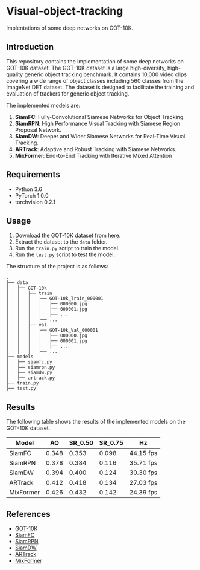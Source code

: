 # Visual-object-tracking

Implentations of some deep networks on GOT-10K.

## Introduction

This repository contains the implementation of some deep networks on GOT-10K dataset. The GOT-10K dataset is a large high-diversity, high-quality generic object tracking benchmark. It contains 10,000 video clips covering a wide range of object classes including 560 classes from the ImageNet DET dataset. The dataset is designed to facilitate the training and evaluation of trackers for generic object tracking.

The implemented models are:

1. **SiamFC**: Fully-Convolutional Siamese Networks for Object Tracking.
2. **SiamRPN**: High Performance Visual Tracking with Siamese Region Proposal Network.
3. **SiamDW**: Deeper and Wider Siamese Networks for Real-Time Visual Tracking.
4. **ARTrack**: Adaptive and Robust Tracking with Siamese Networks.
5. **MixFormer**: End-to-End Tracking with Iterative Mixed Attention

## Requirements

- Python 3.6
- PyTorch 1.0.0
- torchvision 0.2.1

## Usage

1. Download the GOT-10K dataset from [here](http://got-10k.aitestunion.com/downloads).
2. Extract the dataset to the `data` folder.
3. Run the `train.py` script to train the model.
4. Run the `test.py` script to test the model.

The structure of the project is as follows:

```
.
├── data
│   ├── GOT-10k
│   │   ├── train
│   │   │   ├── GOT-10k_Train_000001
│   │   │   │   ├── 000000.jpg
│   │   │   │   ├── 000001.jpg
│   │   │   │   ├── ...
│   │   │   ├── ...
│   │   ├── val
│   │   │   ├── GOT-10k_Val_000001
│   │   │   │   ├── 000000.jpg
│   │   │   │   ├── 000001.jpg
│   │   │   │   ├── ...
│   │   │   ├── ...
├── models
│   ├── siamfc.py
│   ├── siamrpn.py
│   ├── siamdw.py
│   ├── artrack.py
├── train.py
├── test.py
```

## Results

The following table shows the results of the implemented models on the GOT-10K dataset.

| Model     | AO    | SR_0.50 | SR_0.75 | Hz        |
| --------- | ----- | ------- | ------- | --------- |
| SiamFC    | 0.348 | 0.353   | 0.098   | 44.15 fps |
| SiamRPN   | 0.378 | 0.384   | 0.116   | 35.71 fps |
| SiamDW    | 0.394 | 0.400   | 0.124   | 30.30 fps |
| ARTrack   | 0.412 | 0.418   | 0.134   | 27.03 fps |
| MixFormer | 0.426 | 0.432   | 0.142   | 24.39 fps |

## References

- [GOT-10K](http://got-10k.aitestunion.com/)
- [SiamFC](https://arxiv.org/abs/1606.09549)
- [SiamRPN](https://arxiv.org/abs/1606.00776)
- [SiamDW](https://arxiv.org/abs/1901.01660)
- [ARTrack](https://arxiv.org/abs/1904.02323)
- [MixFormer](https://arxiv.org/abs/2106.04303)
